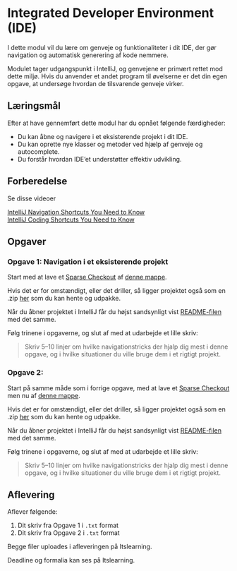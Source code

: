 # Integrated Developer Environment (IDE)

I dette modul vil du lære om genveje og funktionaliteter i dit IDE, der gør navigation og automatisk generering af kode nemmere.

Modulet tager udgangspunkt i IntelliJ, og genvejene er primært rettet mod dette miljø.  Hvis du anvender et andet program til øvelserne er det din egen opgave, at undersøge hvordan de tilsvarende genveje virker.


## Læringsmål
Efter at have gennemført dette modul har du opnået følgende færdigheder:

 - Du kan åbne og navigere i et eksisterende projekt i dit IDE.
 - Du kan oprette nye klasser og metoder ved hjælp af genveje og autocomplete.
 - Du forstår hvordan IDE’et understøtter effektiv udvikling.
  
## Forberedelse

Se disse videoer

[IntelliJ Navigation Shortcuts You Need to Know](https://www.youtube.com/watch?v=bWivMas6Ilw)  
[IntelliJ Coding Shortcuts You Need to Know](https://www.youtube.com/watch?v=eimdQeNG-68)


## Opgaver

### Opgave 1: Navigation i et eksisterende projekt

Start med at lave et [Sparse Checkout](https://www.geeksforgeeks.org/git/how-to-clone-only-a-subdirectory-of-a-git-repository/) af [denne mappe](intellij-navigation-project).

Hvis det er for omstændigt, eller det driller, så ligger projektet også som en .zip [her](intellij-navigation-project.zip) som du kan hente og udpakke.

Når du åbner projektet i IntelliJ får du højst sandsynligt vist [README-filen](intellij-navigation-project/README.md) med det samme.

Følg trinene i opgaverne, og slut af med at udarbejde et lille skriv:

> Skriv 5–10 linjer om hvilke navigationstricks der hjalp dig mest i denne opgave, og i hvilke situationer du ville bruge dem i et rigtigt projekt.

### Opgave 2: 

Start på samme måde som i forrige opgave, med at lave et [Sparse Checkout](https://www.geeksforgeeks.org/git/how-to-clone-only-a-subdirectory-of-a-git-repository/) men nu af [denne mappe](intellij-coding-project).

Hvis det er for omstændigt, eller det driller, så ligger projektet også som en .zip [her](intellij-coding-project.zip) som du kan hente og udpakke.

Når du åbner projektet i IntelliJ får du højst sandsynligt vist [README-filen](intellij-coding-project/README.md) med det samme.

Følg trinene i opgaverne, og slut af med at udarbejde et lille skriv:

> Skriv 5–10 linjer om hvilke navigationstricks der hjalp dig mest i denne opgave, og i hvilke situationer du ville bruge dem i et rigtigt projekt.

## Aflevering

Aflever følgende:

1. Dit skriv fra Opgave 1 i `.txt` format
2. Dit skriv fra Opgave 2 i `.txt` format

Begge filer uploades i afleveringen på Itslearning.

Deadline og formalia kan ses på Itslearning.